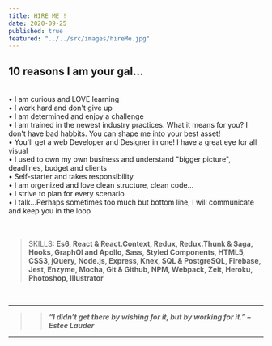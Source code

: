 ```yaml
---
title: HIRE ME !
date: 2020-09-25
published: true
featured: "../../src/images/hireMe.jpg"
---
```


## 10 reasons I am your gal...
>
<br/>
• I am curious and LOVE learning
<br/>
 • I work hard and don't give up
<br/>
 • I am determined and enjoy a challenge
<br/>
 • I am trained in the newest industry practices. What it means for you? I don't have bad habbits. You can shape me into your best asset!
<br/>
 • You'll get a web Developer and Designer in one! I have a great eye for all visual 
<br/>
 • I used to own my own business and understand "bigger picture", deadlines, budget and clients 
<br/>
 • Self-starter and takes responsibility
<br/>
 • I am orgenized and love clean structure, clean code... 
<br/>
 • I strive to plan for every scenario
<br/>
 • I talk...Perhaps sometimes too much but bottom line, I will communicate and keep you in the loop
<br/>
<br/>
<br/>

> SKILLS: 
> **Es6, React & React.Context, Redux, Redux.Thunk & Saga, Hooks, GraphQl and Apollo, Sass, Styled Components, HTML5, CSS3, jQuery, Node.js, Express, Knex, SQL & PostgreSQL, Firebase, Jest, Enzyme, Mocha, Git & Github, NPM, Webpack, Zeit, Heroku, Photoshop, Illustrator**
>

<br/>

>
<hr>

> > ***“I didn’t get there by wishing for it, but by working for it.” – Estee Lauder***
<hr>

<br/>
<br/>

